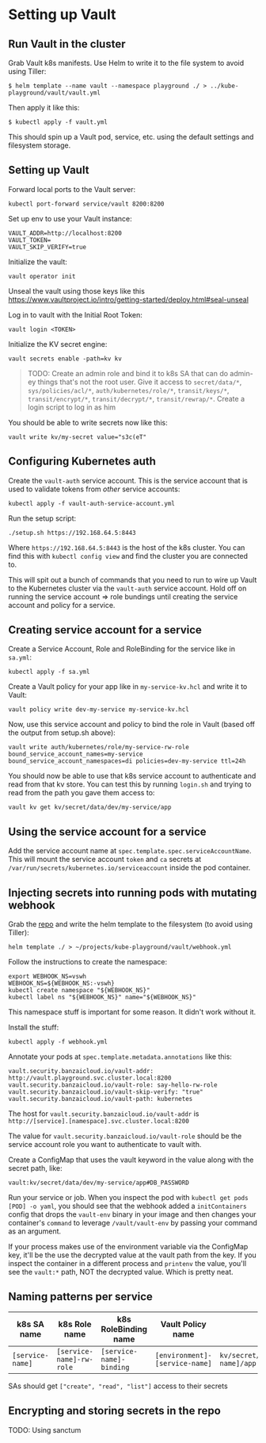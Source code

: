 # Setting up Vault

## Run Vault in the cluster
Grab Vault k8s manifests. Use Helm to write it to the file system to avoid using Tiller:

```
$ helm template --name vault --namespace playground ./ > ../kube-playground/vault/vault.yml
```

Then apply it like this:

```
$ kubectl apply -f vault.yml
```

This should spin up a Vault pod, service, etc. using the default settings and filesystem storage.

## Setting up Vault
Forward local ports to the Vault server:

```
kubectl port-forward service/vault 8200:8200
```

Set up env to use your Vault instance:

```
VAULT_ADDR=http://localhost:8200
VAULT_TOKEN=
VAULT_SKIP_VERIFY=true
```

Initialize the vault:

```
vault operator init
```

Unseal the vault using those keys like this https://www.vaultproject.io/intro/getting-started/deploy.html#seal-unseal

Log in to vault with the Initial Root Token:

```
vault login <TOKEN>
```

Initialize the KV secret engine:

```
vault secrets enable -path=kv kv
```

> TODO: Create an admin role and bind it to k8s SA that can do admin-ey things that's not the root user. Give it access to `secret/data/*`, `sys/policies/acl/*`, `auth/kubernetes/role/*`, `transit/keys/*`, `transit/encrypt/*`, `transit/decrypt/*`, `transit/rewrap/*`. Create a login script to log in as him

You should be able to write secrets now like this:

```
vault write kv/my-secret value="s3c(eT"
```
## Configuring Kubernetes auth
Create the `vault-auth` service account. This is the service account that is used to validate tokens from _other_ service accounts:

```
kubectl apply -f vault-auth-service-account.yml
```

Run the setup script:

```
./setup.sh https://192.168.64.5:8443
```

Where `https://192.168.64.5:8443` is the host of the k8s cluster. You can find this with `kubectl config view` and find the cluster you are connected to.

This will spit out a bunch of commands that you need to run to wire up Vault to the Kubernetes cluster via the `vault-auth` service account. Hold off on running the service account => role bundings until creating the service account and policy for a service.

## Creating service account for a service
Create a Service Account, Role and RoleBinding for the service like in `sa.yml`:

```
kubectl apply -f sa.yml
```

Create a Vault policy for your app like in `my-service-kv.hcl` and write it to Vault:

```
vault policy write dev-my-service my-service-kv.hcl
```

Now, use this service account and policy to bind the role in Vault (based off the output from setup.sh above):

```
vault write auth/kubernetes/role/my-service-rw-role bound_service_account_names=my-service bound_service_account_namespaces=di policies=dev-my-service ttl=24h
```

You should now be able to use that k8s service account to authenticate and read from that kv store. You can test this by running `login.sh` and trying to read from the path you gave them access to:

```
vault kv get kv/secret/data/dev/my-service/app
```

## Using the service account for a service
Add the service account name at `spec.template.spec.serviceAccountName`. This will mount the service account `token` and `ca` secrets at `/var/run/secrets/kubernetes.io/serviceaccount` inside the pod container.

## Injecting secrets into running pods with mutating webhook
Grab the [repo](https://github.com/banzaicloud/bank-vaults/tree/master/charts/vault-secrets-webhook) and write the helm template to the filesystem (to avoid using Tiller):

```
helm template ./ > ~/projects/kube-playground/vault/webhook.yml
```

Follow the instructions to create the namespace:
```
export WEBHOOK_NS=vswh
WEBHOOK_NS=${WEBHOOK_NS:-vswh}
kubectl create namespace "${WEBHOOK_NS}"
kubectl label ns "${WEBHOOK_NS}" name="${WEBHOOK_NS}"
```

This namespace stuff is important for some reason. It didn't work without it.

Install the stuff:

```
kubectl apply -f webhook.yml
```

Annotate your pods at `spec.template.metadata.annotations` like this:
```
vault.security.banzaicloud.io/vault-addr: http://vault.playground.svc.cluster.local:8200
vault.security.banzaicloud.io/vault-role: say-hello-rw-role
vault.security.banzaicloud.io/vault-skip-verify: "true"
vault.security.banzaicloud.io/vault-path: kubernetes
```

The host for `vault.security.banzaicloud.io/vault-addr` is `http://[service].[namespace].svc.cluster.local:8200`

The value for `vault.security.banzaicloud.io/vault-role` should be the service account role you want to authenticate to vault with.

Create a ConfigMap that uses the vault keyword in the value along with the secret path, like:

```
vault:kv/secret/data/dev/my-service/app#DB_PASSWORD
```

Run your service or job. When you inspect the pod with `kubectl get pods [POD] -o yaml`, you should see that the webhook added a `initContainers` config that drops the `vault-env` binary in your image and then changes your container's `command` to leverage `/vault/vault-env` by passing your command as an argument.

If your process makes use of the environment variable via the ConfigMap key, it'll be the use the decrypted value at the vault path from the key. If you inspect the container in a different process and `printenv` the value, you'll see the `vault:*` path, NOT the decrypted value. Which is pretty neat.

## Naming patterns per service

|k8s SA name|k8s Role name|k8s RoleBinding name|Vault Policy name|Vault Secrets Path|
|-|-|-|-|-|
|`[service-name]`|`[service-name]-rw-role`|`[service-name]-binding`|`[environment]-[service-name]`|`kv/secret/data/[environment]/[service-name]/app`

SAs should get `["create", "read", "list"]` access to their secrets

## Encrypting and storing secrets in the repo
TODO: Using sanctum
